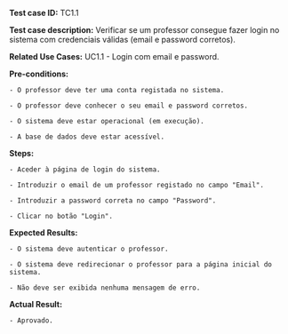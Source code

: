 **Test case ID:** TC1.1

**Test case description:** Verificar se um professor consegue fazer login no sistema com credenciais válidas (email e password corretos).

**Related Use Cases:** UC1.1 - Login com email e password.

**Pre-conditions:**

    - O professor deve ter uma conta registada no sistema.

    - O professor deve conhecer o seu email e password corretos.

    - O sistema deve estar operacional (em execução).

    - A base de dados deve estar acessível.

**Steps:**

    - Aceder à página de login do sistema.

    - Introduzir o email de um professor registado no campo "Email".

    - Introduzir a password correta no campo "Password".

    - Clicar no botão "Login".

**Expected Results:**

    - O sistema deve autenticar o professor.

    - O sistema deve redirecionar o professor para a página inicial do sistema.

    - Não deve ser exibida nenhuma mensagem de erro.

**Actual Result:**

    - Aprovado.